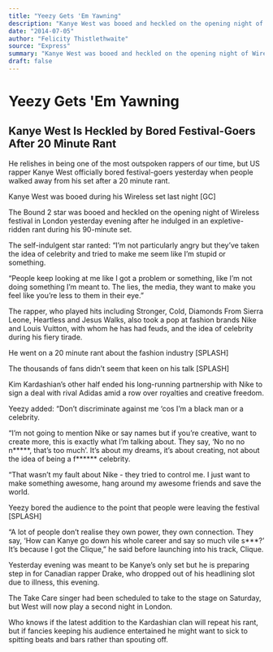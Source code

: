 ```yaml
---
title: "Yeezy Gets 'Em Yawning"
description: "Kanye West was booed and heckled on the opening night of Wireless festival in London yesterday evening after indulged in an expletive-ridden rant. The self-indulgent star ranted: “People keep looking ..."
date: "2014-07-05"
author: "Felicity Thistlethwaite"
source: "Express"
summary: "Kanye West was booed and heckled on the opening night of Wireless festival in London yesterday evening after indulged in an expletive-ridden rant. The self-indulgent star ranted: “People keep looking at me like I got a problem or something, like I'm not doing something I’m meant to. The lies, the media, they want to make you feel like you’re less to them in their eye” Kim Kardashian’s other half ended his long-running partnership with Nike amid"
draft: false
---
```


# Yeezy Gets 'Em Yawning

## Kanye West Is Heckled by Bored Festival-Goers After 20 Minute Rant

He relishes in being one of the most outspoken rappers of our time, but US rapper Kanye West officially bored festival-goers yesterday when people walked away from his set after a 20 minute rant.

Kanye West was booed during his Wireless set last night [GC]

The Bound 2 star was booed and heckled on the opening night of Wireless festival in London yesterday evening after he indulged in an expletive-ridden rant during his 90-minute set.

The self-indulgent star ranted: “I’m not particularly angry but they’ve taken the idea of celebrity and tried to make me seem like I’m stupid or something.

“People keep looking at me like I got a problem or something, like I’m not doing something I’m meant to. The lies, the media, they want to make you feel like you’re less to them in their eye.”

The rapper, who played hits including Stronger, Cold, Diamonds From Sierra Leone, Heartless and Jesus Walks, also took a pop at fashion brands Nike and Louis Vuitton, with whom he has had feuds, and the idea of celebrity during his fiery tirade.

He went on a 20 minute rant about the fashion industry [SPLASH]

The thousands of fans didn’t seem that keen on his talk [SPLASH]

Kim Kardashian’s other half ended his long-running partnership with Nike to sign a deal with rival Adidas amid a row over royalties and creative freedom.

Yeezy added: “Don’t discriminate against me ‘cos I’m a black man or a celebrity.

“I’m not going to mention Nike or say names but if you’re creative, want to create more, this is exactly what I’m talking about. They say, ‘No no no n*****, that’s too much’. It’s about my dreams, it’s about creating, not about the idea of being a f****** celebrity.

“That wasn’t my fault about Nike - they tried to control me. I just want to make something awesome, hang around my awesome friends and save the world.

Yeezy bored the audience to the point that people were leaving the festival [SPLASH]

“A lot of people don’t realise they own power, they own connection. They say, ‘How can Kanye go down his whole career and say so much vile s***?’ It’s because I got the Clique,” he said before launching into his track, Clique.

Yesterday evening was meant to be Kanye’s only set but he is preparing step in for Canadian rapper Drake, who dropped out of his headlining slot due to illness, this evening.

The Take Care singer had been scheduled to take to the stage on Saturday, but West will now play a second night in London.

Who knows if the latest addition to the Kardashian clan will repeat his rant, but if fancies keeping his audience entertained he might want to sick to spitting beats and bars rather than spouting off.

